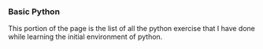 ### Basic Python

This portion of the page is the list of all the python exercise that I have done while learning the initial environment of python.
